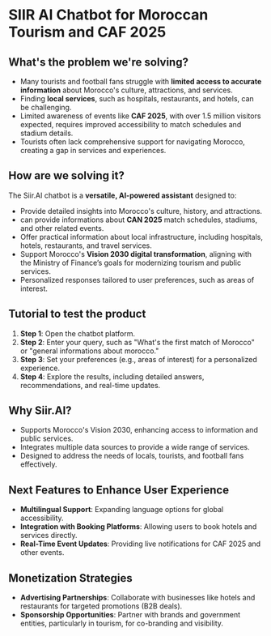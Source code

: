 # SIIR AI Chatbot for Moroccan Tourism and CAF 2025

## What's the problem we're solving?
- Many tourists and football fans struggle with **limited access to accurate information** about Morocco's culture, attractions, and services.
- Finding **local services**, such as hospitals, restaurants, and hotels, can be challenging.
- Limited awareness of events like **CAF 2025**, with over 1.5 million visitors expected, requires improved accessibility to match schedules and stadium details.
- Tourists often lack comprehensive support for navigating Morocco, creating a gap in services and experiences.

## How are we solving it?
The Siir.AI chatbot is a **versatile, AI-powered assistant** designed to:
- Provide detailed insights into Morocco's culture, history, and attractions.
- can provide informations about  **CAN 2025** match schedules, stadiums, and other related events.
- Offer practical information about local infrastructure, including hospitals, hotels, restaurants, and travel services.
- Support Morocco's **Vision 2030 digital transformation**, aligning with the Ministry of Finance’s goals for modernizing tourism and public services.
- Personalized responses tailored to user preferences, such as areas of interest.

## Tutorial to test the product
1. **Step 1**: Open the chatbot platform.
2. **Step 2**: Enter your query, such as "What's the first match of Morocco" or "general informations about morocco."
3. **Step 3**: Set your preferences (e.g., areas of interest) for a personalized experience.
4. **Step 4**: Explore the results, including detailed answers, recommendations, and real-time updates.

## Why Siir.AI?
- Supports Morocco's Vision 2030, enhancing access to information and public services.
- Integrates multiple data sources to provide a wide range of services.
- Designed to address the needs of locals, tourists, and football fans effectively.

## Next Features to Enhance User Experience
- **Multilingual Support**: Expanding language options for global accessibility.
- **Integration with Booking Platforms**: Allowing users to book hotels and services directly.
- **Real-Time Event Updates**: Providing live notifications for CAF 2025 and other events.

## Monetization Strategies
- **Advertising Partnerships**: Collaborate with businesses like hotels and restaurants for targeted promotions (B2B deals).
- **Sponsorship Opportunities**: Partner with brands and government entities, particularly in tourism, for co-branding and visibility.
